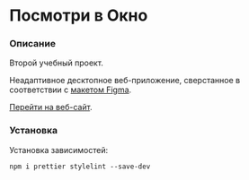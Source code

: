 # Посмотри в Окно

### Описание

Второй учебный проект.

Неадаптивное десктопное веб-приложение, сверстанное в соответствии с <a href="https://www.figma.com/design/ApJjZAA3pBv2tCZM9E2ul2/2-%D1%81%D0%BF%D1%80%D0%B8%D0%BD%D1%82.-%D0%9F%D0%BE%D1%81%D0%BC%D0%BE%D1%82%D1%80%D0%B8-%D0%B2-%D0%BE%D0%BA%D0%BD%D0%BE?node-id=0-1&p=f&clckid=4864540c" target="_blank">макетом Figma</a>.

<a href="https://alexanderkvapel.github.io/ono-tebe-nado-fd/" target="_blank">Перейти на веб-сайт</a>.

### Установка

Установка зависимостей:

```npm i prettier stylelint --save-dev```
